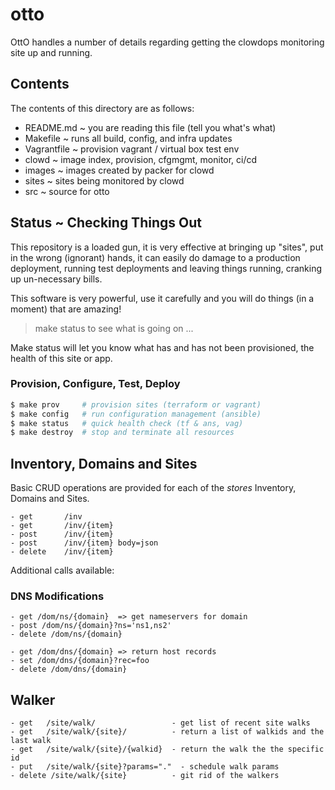 # otto

OttO handles a number of details regarding getting the clowdops
monitoring site up and running.

## Contents 

The contents of this directory are as follows:

- README.md		~ you are reading this file (tell you what's what)
- Makefile		~ runs all build, config, and infra updates
- Vagrantfile	~ provision vagrant / virtual box test env 
- clowd			~ image index, provision, cfgmgmt, monitor, ci/cd
- images		~ images created by packer for clowd
- sites			~ sites being monitored by clowd
- src			~ source for otto

## Status ~ Checking Things Out

This repository is a loaded gun, it is very effective at bringing up
"sites", put in the wrong (ignorant) hands, it can easily do damage to
a production deployment, running test deployments and leaving things
running, cranking up un-necessary bills.

This software is very powerful, use it carefully and you will do
things (in a moment) that are amazing!

> make status to see what is going on ...

Make status will let you know what has and has not been provisioned,
the health of this site or app.

### Provision, Configure, Test, Deploy

```bash
$ make prov		# provision sites (terraform or vagrant)
$ make config	# run configuration management (ansible)
$ make status   # quick health check (tf & ans, vag)
$ make destroy  # stop and terminate all resources
```

## Inventory, Domains and Sites

Basic CRUD operations are provided for each of the _stores_ Inventory,
Domains and Sites.

```
- get		/inv
- get		/inv/{item}
- post		/inv/{item}
- post		/inv/{item} body=json
- delete	/inv/{item}
```

Additional calls available:

### DNS Modifications

```
- get /dom/ns/{domain}  => get nameservers for domain
- post /dom/ns/{domain}?ns='ns1,ns2'
- delete /dom/ns/{domain}

- get /dom/dns/{domain} => return host records
- set /dom/dns/{domain}?rec=foo
- delete /dom/dns/{domain}
```

## Walker
```
- get	/site/walk/					- get list of recent site walks
- get	/site/walk/{site}/			- return a list of walkids and the last walk
- get	/site/walk/{site}/{walkid}	- return the walk the the specific id
- put	/site/walk/{site}?params="."  - schedule walk params
- delete /site/walk/{site}			- git rid of the walkers
```  


